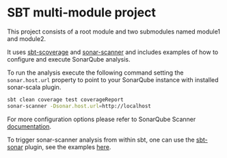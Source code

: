 SBT multi-module project
===

This project consists of a root module and two submodules named module1 and module2.

It uses [sbt-scoverage](https://github.com/scoverage/sbt-scoverage) and [sonar-scanner](https://docs.sonarqube.org/display/SCAN/Analyzing+with+SonarQube+Scanner) and includes examples of how to configure and execute SonarQube analysis.

To run the analysis execute the following command setting the `sonar.host.url` property to point to your SonarQube instance with installed sonar-scala plugin.

```bash
sbt clean coverage test coverageReport
sonar-scanner -Dsonar.host.url=http://localhost
```

For more configuration options please refer to SonarQube Scanner [documentation](https://docs.sonarqube.org/display/SCAN/Analyzing+with+SonarQube+Scanner+for+Gradle).

To trigger sonar-scanner analysis from within sbt, one can use the [sbt-sonar](https://github.com/mwz/sbt-sonar) plugin, see the examples [here](https://github.com/mwz/sbt-sonar/tree/master/src/sbt-test/sbt-sonar).
